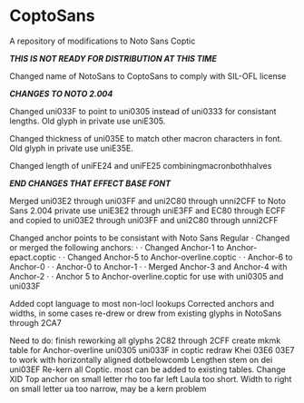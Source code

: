 # CoptoSans
A repository of modifications to Noto Sans Coptic

***THIS IS NOT READY FOR DISTRIBUTION AT THIS TIME***

Changed name of NotoSans to CoptoSans to comply with SIL-OFL license

***CHANGES TO NOTO 2.004***

Changed uni033F to point to uni0305 instead of uni0333 for consistant lengths. Old glyph in private use uniE305.

Changed thickness of uni035E to match other macron characters in font. Old glyph in private use uniE35E.

Changed length of uniFE24 and uniFE25 combiningmacronbothhalves

***END CHANGES THAT EFFECT BASE FONT***

Merged uni03E2 through uni03FF and uni2C80 through unni2CFF to Noto Sans 2.004 private use uniE3E2 through uniE3FF and EC80 through ECFF and copied to uni03E2 through uni03FF and uni2C80 through unni2CFF

Changed anchor points to be consistant with Noto Sans Regular
· Changed or merged the following anchors:
· · Changed Anchor-1 to Anchor-epact.coptic
· · Changed Anchor-5 to Anchor-overline.coptic
· · Anchor-6 to Anchor-0
· · Anchor-0 to Anchor-1
· · Merged Anchor-3 and Anchor-4 with Anchor-2
· · Anchor 5 to Anchor-overline.coptic for use with uni0305 and uni033F

Added copt <dflt> language to most non-locl lookups
Corrected anchors and widths, in some cases re-drew or drew from existing glyphs in NotoSans through 2CA7



Need to do:
finish reworking all glyphs 2C82 through 2CFF
create mkmk table for Anchor-overline uni0305 uni033F in coptic
redraw Khei 03E6 03E7 to work with horizontally aligned dotbelowcomb
Lengthen stem on dei uni03EF
Re-kern all Coptic. most can be added to existing tables.
Change XID
Top anchor on small letter rho too far left
Laula too short.
Width to right on small letter ua too narrow, may be a kern problem
